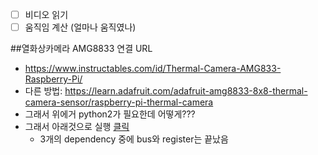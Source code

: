 - [ ] 비디오 읽기
- [ ] 움직임 계산 (얼마나 움직였나)

##열화상카메라 AMG8833 연결 URL
- https://www.instructables.com/id/Thermal-Camera-AMG833-Raspberry-Pi/
- 다른 방법: https://learn.adafruit.com/adafruit-amg8833-8x8-thermal-camera-sensor/raspberry-pi-thermal-camera
- 그래서 위에거 python2가 필요한데 어떻게???
- 그래서 아래것으로 실행 [클릭](https://github.com/adafruit/Adafruit_CircuitPython_AMG88xx)
  - 3개의 dependency 중에 bus와 register는 끝났음
  
